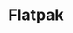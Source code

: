 ---
codehost: https://github.com/https://github.com/flatpak
logohandle: flatpak
sort: flatpak
title: Flatpak
twitter: https://x.com/FlatpakApps
website: https://flatpak.org/
youtube: https://www.youtube.com/channel/UC5qrehIqUYquF-bDOV8JSrA
---